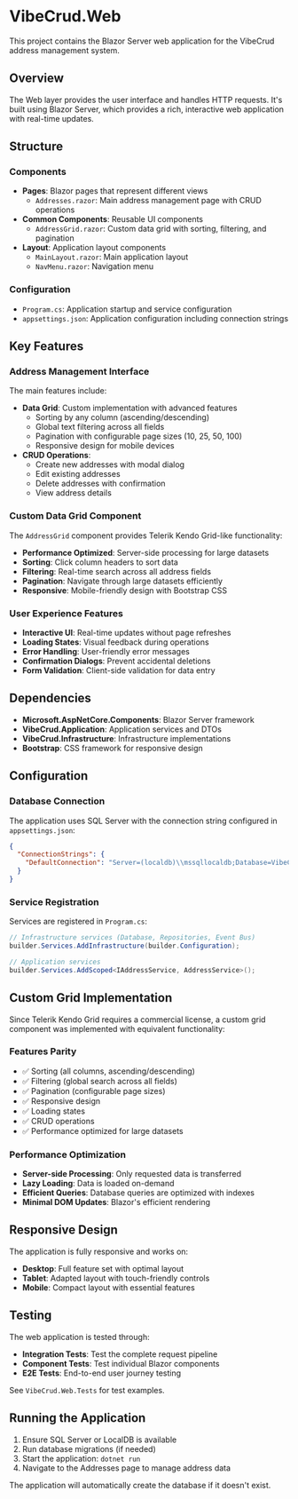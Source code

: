 # VibeCrud.Web

This project contains the Blazor Server web application for the VibeCrud address management system.

## Overview

The Web layer provides the user interface and handles HTTP requests. It's built using Blazor Server, which provides a rich, interactive web application with real-time updates.

## Structure

### Components
- **Pages**: Blazor pages that represent different views
  - `Addresses.razor`: Main address management page with CRUD operations
- **Common Components**: Reusable UI components
  - `AddressGrid.razor`: Custom data grid with sorting, filtering, and pagination
- **Layout**: Application layout components
  - `MainLayout.razor`: Main application layout
  - `NavMenu.razor`: Navigation menu

### Configuration
- `Program.cs`: Application startup and service configuration
- `appsettings.json`: Application configuration including connection strings

## Key Features

### Address Management Interface
The main features include:
- **Data Grid**: Custom implementation with advanced features
  - Sorting by any column (ascending/descending)
  - Global text filtering across all fields
  - Pagination with configurable page sizes (10, 25, 50, 100)
  - Responsive design for mobile devices
- **CRUD Operations**: 
  - Create new addresses with modal dialog
  - Edit existing addresses
  - Delete addresses with confirmation
  - View address details

### Custom Data Grid Component
The `AddressGrid` component provides Telerik Kendo Grid-like functionality:
- **Performance Optimized**: Server-side processing for large datasets
- **Sorting**: Click column headers to sort data
- **Filtering**: Real-time search across all address fields
- **Pagination**: Navigate through large datasets efficiently
- **Responsive**: Mobile-friendly design with Bootstrap CSS

### User Experience Features
- **Interactive UI**: Real-time updates without page refreshes
- **Loading States**: Visual feedback during operations
- **Error Handling**: User-friendly error messages
- **Confirmation Dialogs**: Prevent accidental deletions
- **Form Validation**: Client-side validation for data entry

## Dependencies

- **Microsoft.AspNetCore.Components**: Blazor Server framework
- **VibeCrud.Application**: Application services and DTOs
- **VibeCrud.Infrastructure**: Infrastructure implementations
- **Bootstrap**: CSS framework for responsive design

## Configuration

### Database Connection
The application uses SQL Server with the connection string configured in `appsettings.json`:
```json
{
  "ConnectionStrings": {
    "DefaultConnection": "Server=(localdb)\\mssqllocaldb;Database=VibeCrudDb;Trusted_Connection=true;MultipleActiveResultSets=true"
  }
}
```

### Service Registration
Services are registered in `Program.cs`:
```csharp
// Infrastructure services (Database, Repositories, Event Bus)
builder.Services.AddInfrastructure(builder.Configuration);

// Application services
builder.Services.AddScoped<IAddressService, AddressService>();
```

## Custom Grid Implementation

Since Telerik Kendo Grid requires a commercial license, a custom grid component was implemented with equivalent functionality:

### Features Parity
- ✅ Sorting (all columns, ascending/descending)
- ✅ Filtering (global search across all fields)
- ✅ Pagination (configurable page sizes)
- ✅ Responsive design
- ✅ Loading states
- ✅ CRUD operations
- ✅ Performance optimized for large datasets

### Performance Optimization
- **Server-side Processing**: Only requested data is transferred
- **Lazy Loading**: Data is loaded on-demand
- **Efficient Queries**: Database queries are optimized with indexes
- **Minimal DOM Updates**: Blazor's efficient rendering

## Responsive Design

The application is fully responsive and works on:
- **Desktop**: Full feature set with optimal layout
- **Tablet**: Adapted layout with touch-friendly controls
- **Mobile**: Compact layout with essential features

## Testing

The web application is tested through:
- **Integration Tests**: Test the complete request pipeline
- **Component Tests**: Test individual Blazor components
- **E2E Tests**: End-to-end user journey testing

See `VibeCrud.Web.Tests` for test examples.

## Running the Application

1. Ensure SQL Server or LocalDB is available
2. Run database migrations (if needed)
3. Start the application: `dotnet run`
4. Navigate to the Addresses page to manage address data

The application will automatically create the database if it doesn't exist.